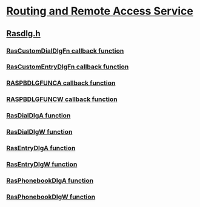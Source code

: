# [Routing and Remote Access Service](../_rras/index.md)
## [Rasdlg.h](index.md)
### [RasCustomDialDlgFn callback function](../rasdlg/nc-rasdlg-rascustomdialdlgfn.md)
### [RasCustomEntryDlgFn callback function](../rasdlg/nc-rasdlg-rascustomentrydlgfn.md)
### [RASPBDLGFUNCA callback function](../rasdlg/nc-rasdlg-raspbdlgfunca.md)
### [RASPBDLGFUNCW callback function](../rasdlg/nc-rasdlg-raspbdlgfuncw.md)
### [RasDialDlgA function](../rasdlg/nf-rasdlg-rasdialdlga.md)
### [RasDialDlgW function](../rasdlg/nf-rasdlg-rasdialdlgw.md)
### [RasEntryDlgA function](../rasdlg/nf-rasdlg-rasentrydlga.md)
### [RasEntryDlgW function](../rasdlg/nf-rasdlg-rasentrydlgw.md)
### [RasPhonebookDlgA function](../rasdlg/nf-rasdlg-rasphonebookdlga.md)
### [RasPhonebookDlgW function](../rasdlg/nf-rasdlg-rasphonebookdlgw.md)
